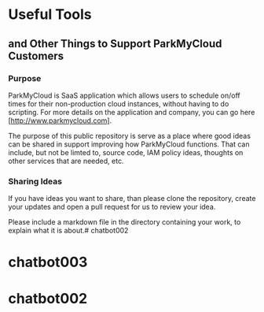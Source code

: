 # Useful Tools 

## and Other Things to Support ParkMyCloud Customers


### Purpose

ParkMyCloud is SaaS application which allows users to schedule on/off times for their non-production cloud instances, without having to do scripting. For more details on the application and company, you can go here [http://www.parkmycloud.com].

The purpose of this public repository is serve as a place where good ideas can be shared in support improving how ParkMyCloud functions. That can include, but not be limted to, source code, IAM policy ideas, thoughts on other services that are needed, etc.

### Sharing Ideas

If you have ideas you want to share, than please clone the repository, create your updates and open a pull request for us to review your idea.

Please include a markdown file in the directory containing your work, to explain what it is about.# chatbot002
# chatbot003
# chatbot002
